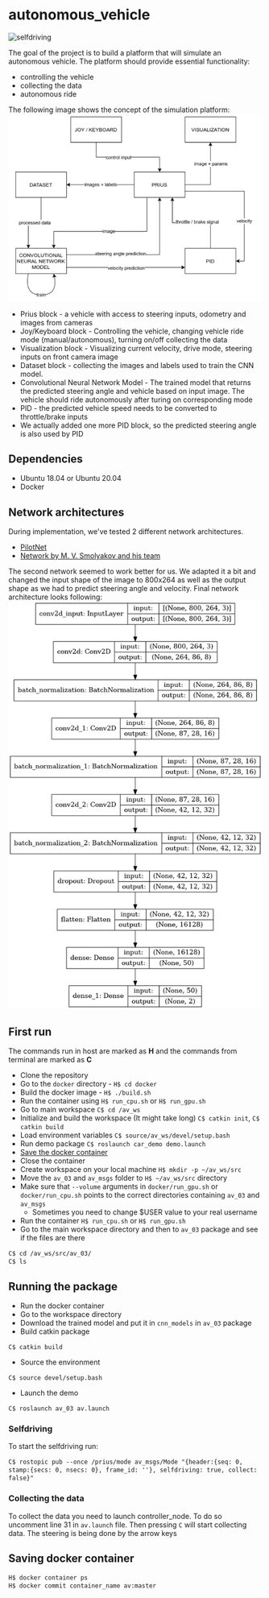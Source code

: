 # autonomous_vehicle
![selfdriving](img/self_drive.gif)

The goal of the project is to build a platform that will simulate an autonomous vehicle. The platform should provide essential functionality:
- controlling the vehicle
- collecting the data
- autonomous ride

The following image shows the concept of the simulation platform:
![platform_concept](img/platform_concept.png)
- Prius block - a vehicle with access to steering inputs, odometry and images from cameras
- Joy/Keyboard block - Controlling the vehicle, changing vehicle ride mode (manual/autonomous), turning on/off collecting the data
- Visualization block - Visualizing current velocity, drive mode, steering inputs on front camera image
- Dataset block - collecting the images and labels used to train the CNN model.
- Convolutional Neural Network Model - The trained model that returns the predicted steering angle and vehicle based on input image. The vehicle should ride autonomously after turing on corresponding mode
- PID - the predicted vehicle speed needs to be converted to throttle/brake inputs
- We actually added one more PID block, so the predicted steering angle is also used by PID

## Dependencies
- Ubuntu 18.04 or Ubuntu 20.04
- Docker

## Network architectures
During implementation, we've tested 2 different network architectures. 
- [PilotNet](https://arxiv.org/pdf/2010.08776.pdf?fbclid=IwAR0gxHvJrJUz59P3dSA-cJEfDyx9VJt9h9UNq9GXf9hb74VNLjDN8VhLfjs)
- [Network by M. V. Smolyakov and his team](https://www.researchgate.net/publication/334080652_Self-Driving_Car_Steering_Angle_Prediction_Based_On_Deep_Neural_Network_An_Example_Of_CarND_Udacity_Simulator)

The second network seemed to work better for us. We adapted it a bit and changed the input shape of the image to 800x264
as well as the output shape as we had to predict steering angle and velocity. Final network architecture looks following:
![network_architecture](img/model.png)

## First run
The commands run in host are marked as **H** and the commands from terminal are marked as **C**

- Clone the repository
- Go to the `docker` directory - `H$ cd docker`
- Build the docker image - `H$ ./build.sh` 
- Run the container using `H$ run_cpu.sh` or `H$ run_gpu.sh`
- Go to main workspace `C$ cd /av_ws`
- Initialize and build the workspace (It might take long) `C$ catkin init`, `C$ catkin build`
- Load environment variables `C$ source/av_ws/devel/setup.bash`
- Run demo package `C$ roslaunch car_demo demo.launch`
- [Save the docker container](#saving-docker-container)
- Close the container 
- Create workspace on your local machine `H$ mkdir -p ~/av_ws/src`
- Move the `av_03` and `av_msgs` folder to `H$ ~/av_ws/src` directory
- Make sure that `--volume` arguments in `docker/run_gpu.sh` or `docker/run_cpu.sh` points to the correct directories containing `av_03` and `av_msgs`
    * Sometimes you need to change $USER value to your real username
- Run the container `H$ run_cpu.sh` or `H$ run_gpu.sh`
- Go to the main workspace directory and then to `av_03` package and see if the files are there
```
C$ cd /av_ws/src/av_03/
C$ ls
```

## Running the package
- Run the docker container
- Go to the workspace directory
- Download the trained model and put it in `cnn_models` in `av_03` package 
- Build catkin package
```
C$ catkin build
```
- Source the environment
```
C$ source devel/setup.bash
```
- Launch the demo
```
C$ roslaunch av_03 av.launch
```

### Selfdriving
To start the selfdriving run:
```
C$ rostopic pub --once /prius/mode av_msgs/Mode "{header:{seq: 0, stamp:{secs: 0, nsecs: 0}, frame_id: ''}, selfdriving: true, collect: false}"
```

### Collecting the data 
To collect the data you need to launch controller_node. To do so uncomment line 31 in `av.launch` file.
Then pressing `C` will start collecting data. The steering is being done by the arrow keys

## Saving docker container
```
H$ docker container ps
H$ docker commit container_name av:master
```